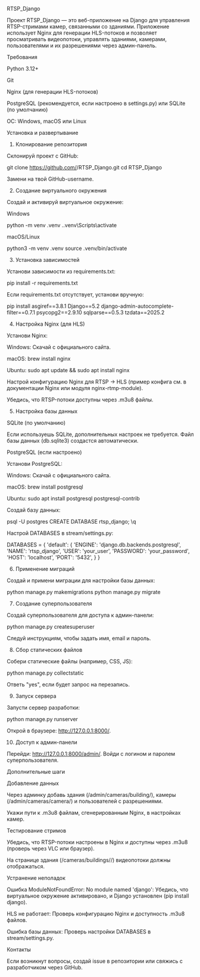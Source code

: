 RTSP_Django

Проект RTSP_Django — это веб-приложение на Django для управления RTSP-стримами камер, связанными со зданиями. Приложение использует Nginx для генерации HLS-потоков и позволяет просматривать видеопотоки, управлять зданиями, камерами, пользователями и их разрешениями через админ-панель.

Требования





Python 3.12+



Git



Nginx (для генерации HLS-потоков)



PostgreSQL (рекомендуется, если настроено в settings.py) или SQLite (по умолчанию)



ОС: Windows, macOS или Linux

Установка и развертывание

1. Клонирование репозитория

Склонируй проект с GitHub:

git clone https://github.com/<your-username>/RTSP_Django.git
cd RTSP_Django

Замени <your-username> на твой GitHub-username.

2. Создание виртуального окружения

Создай и активируй виртуальное окружение:

Windows

python -m venv .venv
.\.venv\Scripts\activate

macOS/Linux

python3 -m venv .venv
source .venv/bin/activate

3. Установка зависимостей

Установи зависимости из requirements.txt:

pip install -r requirements.txt

Если requirements.txt отсутствует, установи вручную:

pip install asgiref==3.8.1 Django==5.2 django-admin-autocomplete-filter==0.7.1 psycopg2==2.9.10 sqlparse==0.5.3 tzdata==2025.2

4. Настройка Nginx (для HLS)





Установи Nginx:





Windows: Скачай с официального сайта.



macOS: brew install nginx



Ubuntu: sudo apt update && sudo apt install nginx



Настрой конфигурацию Nginx для RTSP → HLS (пример конфига см. в документации Nginx или модуля nginx-rtmp-module).



Убедись, что RTSP-потоки доступны через .m3u8 файлы.

5. Настройка базы данных

SQLite (по умолчанию)

Если используешь SQLite, дополнительных настроек не требуется. Файл базы данных (db.sqlite3) создастся автоматически.

PostgreSQL (если настроено)





Установи PostgreSQL:





Windows: Скачай с официального сайта.



macOS: brew install postgresql



Ubuntu: sudo apt install postgresql postgresql-contrib



Создай базу данных:

psql -U postgres
CREATE DATABASE rtsp_django;
\q



Настрой DATABASES в stream/settings.py:

DATABASES = {
    'default': {
        'ENGINE': 'django.db.backends.postgresql',
        'NAME': 'rtsp_django',
        'USER': 'your_user',
        'PASSWORD': 'your_password',
        'HOST': 'localhost',
        'PORT': '5432',
    }
}

6. Применение миграций

Создай и примени миграции для настройки базы данных:

python manage.py makemigrations
python manage.py migrate

7. Создание суперпользователя

Создай суперпользователя для доступа к админ-панели:

python manage.py createsuperuser

Следуй инструкциям, чтобы задать имя, email и пароль.

8. Сбор статических файлов

Собери статические файлы (например, CSS, JS):

python manage.py collectstatic

Ответь "yes", если будет запрос на перезапись.

9. Запуск сервера

Запусти сервер разработки:

python manage.py runserver

Открой в браузере: http://127.0.0.1:8000/.

10. Доступ к админ-панели

Перейди: http://127.0.0.1:8000/admin/. Войди с логином и паролем суперпользователя.

Дополнительные шаги

Добавление данных





Через админку добавь здания (/admin/cameras/building/), камеры (/admin/cameras/camera/) и пользователей с разрешениями.



Укажи пути к .m3u8 файлам, сгенерированным Nginx, в настройках камер.

Тестирование стримов





Убедись, что RTSP-потоки настроены в Nginx и доступны через .m3u8 (проверь через VLC или браузер).



На странице здания (/cameras/buildings/<id>/) видеопотоки должны отображаться.

Устранение неполадок





Ошибка ModuleNotFoundError: No module named 'django': Убедись, что виртуальное окружение активировано, и Django установлен (pip install django).



HLS не работает: Проверь конфигурацию Nginx и доступность .m3u8 файлов.



Ошибка базы данных: Проверь настройки DATABASES в stream/settings.py.

Контакты

Если возникнут вопросы, создай issue в репозитории или свяжись с разработчиком через GitHub.
